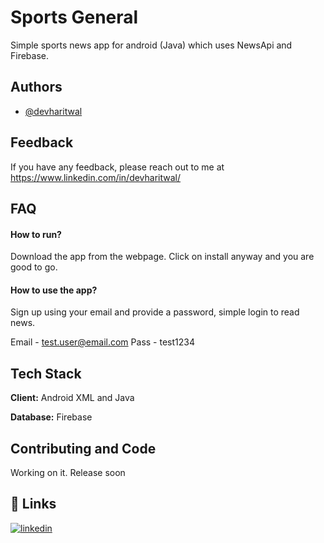 
# Sports General 
Simple sports news app for android (Java) which uses NewsApi and Firebase. 
## Authors

- [@devharitwal](https://github.com/devharitwal)

  
## Feedback

If you have any feedback, please reach out to me at https://www.linkedin.com/in/devharitwal/

  
## FAQ

#### How to run?
Download the app from the webpage. Click on install anyway and you are good to go. 


#### How to use the app? 
Sign up using your email and provide a password, simple login to read news. 

Email - test.user@email.com
Pass  - test1234





 




  
## Tech Stack

**Client:** Android XML and Java 



**Database:** Firebase



  
## Contributing and Code
Working on it. Release soon 





  
## 🔗 Links

[![linkedin](https://img.shields.io/badge/linkedin-0A66C2?style=for-the-badge&logo=linkedin&logoColor=white)](https://www.linkedin.com/in/devharitwal/)

  
  
  
